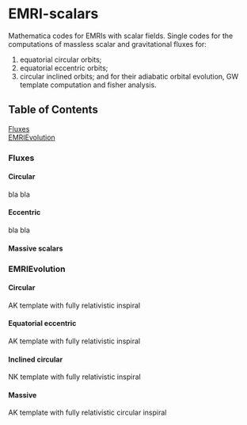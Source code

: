 # EMRI-scalars 
Mathematica codes for EMRIs with scalar fields. Single codes for the computations of massless scalar and gravitational fluxes for:  
1) equatorial circular orbits;
2) equatorial eccentric orbits;
3) circular inclined orbits;
and for their adiabatic orbital evolution, GW template computation and fisher analysis.  
   

## Table of Contents  
[Fluxes](#Fluxes)  
[EMRIEvolution](#EMRIEvolution)

### Fluxes
 
#### Circular
bla bla 

#### Eccentric
bla bla 

#### Massive scalars 


### EMRIEvolution 

#### Circular
AK template with fully relativistic inspiral 

#### Equatorial eccentric
AK template with fully relativistic inspiral

#### Inclined circular
NK template with fully relativistic inspiral

#### Massive
AK template with fully relativistic circular inspiral 
